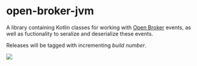 # open-broker-jvm

A library containing Kotlin classes for working with [Open Broker](https://github.com/open-broker/specification/) events, as well as fuctionality to seralize and deserialize these events.

Releases will be tagged with incrementing _build number_.

[![](https://jitpack.io/v/open-broker/open-broker-jvm.svg)](https://jitpack.io/#open-broker/open-broker-jvm)
